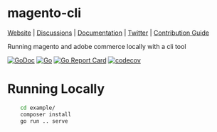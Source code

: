 # magento-cli

[Website](https://superterran.net/magento-cli) |
[Discussions](https://github.com/superterran/magento-cli/discussions) |
[Documentation](https://github.com/superterran/magento-cli/wiki) |
[Twitter](https://twitter.com/superterran) |
[Contribution Guide](CONTRIBUTING.md)

Running magento and adobe commerce locally with a cli tool

[![GoDoc](https://godoc.org/github.com/gohugoio/hugo?status.svg)](https://pkg.go.dev/github.com/superterran/magento-cli)
[![Go](https://github.com/superterran/mach/actions/workflows/go.yml/badge.svg?branch=main)](https://github.com/superterran/magento-cli/actions/workflows/go.yml) 
[![Go Report Card](https://goreportcard.com/badge/github.com/superterran/mach)](https://goreportcard.com/report/github.com/superterran/magneto-cli)
[![codecov](https://codecov.io/gh/superterran/mach/branch/main/graph/badge.svg?token=S48U2MJP9I)](https://codecov.io/gh/superterran/magento-cli)


# Running Locally

```bash
    cd example/
    composer install
    go run .. serve
```